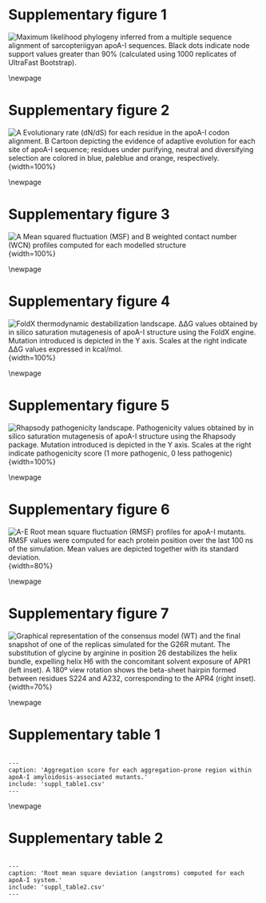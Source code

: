 # Supplementary figure 1

![Maximum likelihood phylogeny inferred from a multiple sequence alignment of sarcopteriigyan apoA-I sequences. Black dots indicate node support values greater than 90% (calculated using 1000 replicates of UltraFast Bootstrap).](suppl_figure1.png)

\newpage

# Supplementary figure 2

![**A** Evolutionary rate (dN/dS) for each residue in the apoA-I codon alignment. **B** Cartoon depicting the evidence of adaptive evolution for each site of apoA-I sequence; residues under purifying, neutral and diversifying selection are colored in blue, paleblue and orange, respectively.](suppl_figure2.png){width=100%}

\newpage

# Supplementary figure 3

![**A** Mean squared fluctuation (MSF) and **B** weighted contact number (WCN) profiles computed for each modelled structure](suppl_figure3.png){width=100%}

\newpage

# Supplementary figure 4

![FoldX thermodynamic destabilization landscape.
ΔΔG values obtained by *in silico* saturation mutagenesis of apoA-I structure using the FoldX engine. Mutation introduced is depicted in the Y axis. Scales at the right indicate ΔΔG values expressed in kcal/mol.](suppl_figure4.png){width=100%}

\newpage

# Supplementary figure 5

![Rhapsody pathogenicity landscape. Pathogenicity values obtained by *in silico* saturation mutagenesis of apoA-I structure using the Rhapsody package. Mutation introduced is depicted in the Y axis. Scales at the right indicate pathogenicity score (1 more pathogenic, 0 less pathogenic)](suppl_figure5.png){width=100%}

\newpage

# Supplementary figure 6

![**A-E** Root mean square fluctuation (RMSF) profiles for apoA-I mutants. RMSF values were computed for each protein position over the last 100 ns of the simulation. Mean values are depicted together with its standard deviation.](suppl_figure6.png){width=80%}

\newpage

# Supplementary figure 7

![Graphical representation of the consensus model (WT) and the final snapshot of one of the replicas simulated for the G26R mutant. The substitution of glycine by arginine in position 26 destabilizes the helix bundle, expelling helix H6 with the concomitant solvent exposure of APR1 (left inset). A 180º view rotation shows the beta-sheet hairpin formed between residues S224 and A232, corresponding to the APR4 (right inset).](suppl_figure7.png){width=70%}

\newpage

# Supplementary table 1

```table

---
caption: 'Aggregation score for each aggregation-prone region within apoA-I amyloidosis-associated mutants.'
include: 'suppl_table1.csv'
---

```

\newpage

# Supplementary table 2

```table

---
caption: 'Root mean square deviation (angstroms) computed for each apoA-I system.'
include: 'suppl_table2.csv'
---

```
